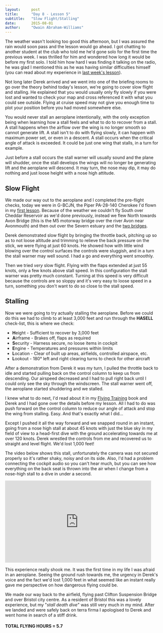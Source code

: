 ```yaml
---
layout:     post
title:      "Day 8 - Lesson 5"
subtitle:   "Slow Flight/Stalling"
date:       2015-08-01
author:     "Owain Abraham-Williams"
---
```


The weather wasn't looking too good this afternoon, but I was assured the rain would soon
pass and the lesson would go ahead. I got chatting to another student at the club who told
me he'd gone solo for the first time the previous week. I was thrilled for him and
wondered how long it would be before my first solo. I told him how hard I was finding it
talking on the radio, he was glad I mentioned this as he was having similar difficulties
himself (you can read about my experience in [last week's lesson](/2015/07/25/day-6/)).

Not long later Derek arrived and we went into one of the briefing rooms to go over the
theory behind today's lesson, we're going to cover slow flight and stalling. He explained
that you would usually only fly slowly if you were lost and wanted to check your map and
cross referenced it with what you could see outside. Flying at cruise speed may not give
you enough time to plot your position before you had moved somewhere else.

You would never stall an aeroplane intentionally, with the only exception being when
learning how a stall feels and what to do to recover from a stall. A stall happens when
the airflow over the wing is no longer smooth so cannot generate lift. A stall isn't to do
with flying slowly, it can happen with maximum power set, or even in a descent. A stall
occurs when the critical angle of attack is exceeded. It could be just one wing that
stalls, in a turn for example.

Just before a stall occurs the stall warner will usually sound and the plane will shudder,
once the stall develops the wings will no longer be generating lift and the aeroplane will
descend. It may turn, the nose may dip, it may do nothing and just loose height with a
nose high attitude.

## Slow Flight

We made our way out to the aeroplane and I completed the pre-flight checks, today we were
in G-BCJN, the Piper PA-28-140 Cherokee I'd flown in my [first lesson](/2015/07/04/day-2/).
Because of the weather we couldn't fly South over Cheddar Reservoir as we'd done
previously, instead we flew North towards Avon Bridge (this is the M5 motorway bridge over
the river Avon near Avonmouth) and then out over the Severn estuary and the
[two bridges](//en.wikipedia.org/wiki/Severn_crossing).

Derek demonstrated slow flight by bringing the throttle back, pitching up so as to not
loose altitude and trimming to relieve the back pressure on the stick, we were flying at
just 60 knots. He showed how with little wind blowing over the control surfaces the
controls were sluggish, and in a turn the stall warner may well sound. I had a go and
everything went smoothly.

Then we tried *very* slow flight. Flying with the flaps extended at just 55 knots, only a
few knots above stall speed. In this configuration the stall warner was pretty much
constant. Turning at this speed is very difficult because the controls are so sloppy and
it's very easy to loose speed in a turn, something you don't want to do so close to the
stall speed.

## Stalling

Now we were going to try actually stalling the aeroplane. Before we could do this we had
to climb to at least 3,000 feet and run through the **HASELL** check-list, this is where
we check:

 * **H**eight - Sufficient to recover by 3,000 feet
 * **A**irframe - Brakes off, flaps as required
 * **S**ecurity - Harness secure, no loose items in cockpit
 * **E**ngine - Temperatures and pressures within limits
 * **L**ocation - Clear of built up areas, airfields, controlled airspace, etc.
 * **L**ookout - 180&deg; left and right clearing turns to check for other aircraft

After a demonstration from Derek it was my turn, I pulled the throttle back to idle and
started pulling back on the control column to keep us from descending. Our airspeed
decreased and I had to pull right back until I could only see the sky through the
windscreen. The stall warner went off, the aeroplane started shuddering and we stalled.

I knew what to do next, I'd read about it in my [Flying Training](http://www.pooleys.com/prod_detail.cfm?product_id=3)
book and Derek and I had gone over the details before my lesson. All I had to do was push
forward on the control column to reduce our angle of attack and stop the wing from
stalling. Easy. And that's exactly what I did...

Except I pushed it all the way forward and we snapped round in an instant, going from a
nose high stall at about 45 knots with just the blue sky in my field of view to a
head-first dive with the ground accelerating towards me at over 120 knots. Derek wrestled
the controls from me and recovered us to straight and level flight. We'd lost 1,000 feet!

The video below shows this stall, unfortunately the camera was not secured properly so
it's rather shaky, noisy and on its side. Also, I'd had a problem connecting the cockpit
audio so you can't hear much, but you can see how everything on the back seat is thrown
into the air when I change from a nose-high stall to a dive in under a second.

<iframe width="480" height="270" src="https://www.youtube.com/embed/uO20gZBQUuc" frameborder="0" allowfullscreen></iframe>

This experience really shook me. It was the first time in my life I was afraid in an
aeroplane. Seeing the ground rush towards me, the urgency in Derek's voice and the fact
we'd lost 1,000 feet in what seemed like an instant really gave me perspective on how
dangerous flying could be.

We made our way back to the airfield, flying past Clifton Suspension Bridge and over
Bristol city centre. As a resident of Bristol this was a lovely experience, but my "*stall
death dive*" was still very much in my mind. After we landed and were safely back on terra
firma I apologised to Derek and went home in search of a stiff drink.

#### TOTAL FLYING HOURS = 5.7